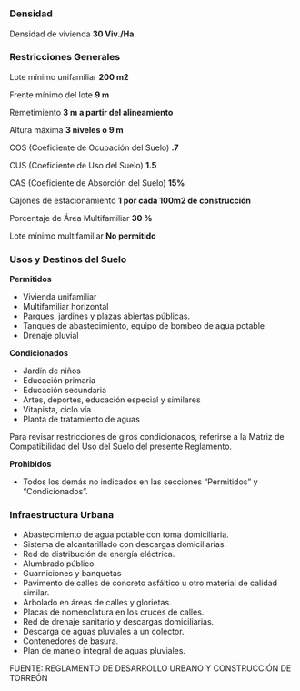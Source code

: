 ﻿
#



### Densidad

Densidad de vivienda
**30 Viv./Ha.**

### Restricciones Generales

Lote mínimo unifamiliar
**200 m2**

Frente mínimo del lote
**9 m**

Remetimiento
**3 m a partir del alineamiento**

Altura máxima
**3 niveles o 9 m**

COS (Coeficiente de Ocupación del Suelo)
**.7**

CUS (Coeficiente de Uso del Suelo)
**1.5**

CAS (Coeficiente de Absorción del Suelo)
**15%**

Cajones de estacionamiento
**1 por cada 100m2 de construcción**

Porcentaje de Área Multifamiliar
**30 %**

Lote mínimo multifamiliar
**No permitido**

### Usos y Destinos del Suelo

**Permitidos**

* Vivienda unifamiliar
* Multifamiliar horizontal
* Parques, jardines y plazas abiertas públicas.
* Tanques de abastecimiento, equipo de bombeo de agua potable
* Drenaje pluvial

**Condicionados**

* Jardín de niños
* Educación primaria
* Educación secundaria
* Artes, deportes, educación especial y similares
* Vitapista, ciclo vía
* Planta de tratamiento de aguas

Para revisar restricciones de giros condicionados, referirse a la Matriz de Compatibilidad del Uso del Suelo del presente Reglamento.

**Prohibidos**

* Todos los demás no indicados en las secciones “Permitidos” y “Condicionados”.

### Infraestructura Urbana

* Abastecimiento de agua potable con toma domiciliaria.
* Sistema de alcantarillado con descargas domiciliarias.
* Red de distribución de energía eléctrica.
* Alumbrado público
* Guarniciones y banquetas
* Pavimento de calles de concreto asfáltico u otro material de calidad similar.
* Arbolado en áreas de calles y glorietas.
* Placas de nomenclatura en los cruces de calles.
* Red de drenaje sanitario y descargas domiciliarias.
* Descarga de aguas pluviales a un colector.
* Contenedores de basura.
* Plan de manejo integral de aguas pluviales.

FUENTE: REGLAMENTO DE DESARROLLO URBANO Y CONSTRUCCIÓN DE TORREÓN
